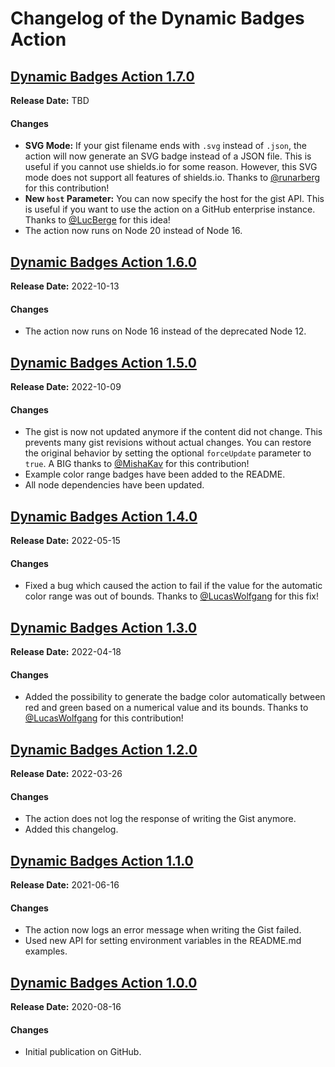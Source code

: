 # Changelog of the Dynamic Badges Action

## [Dynamic Badges Action 1.7.0](https://github.com/Schneegans/dynamic-badges-action/tree/v1.7.0)

**Release Date:** TBD

#### Changes

- **SVG Mode:** If your gist filename ends with `.svg` instead of `.json`, the action will now generate an SVG badge instead of a JSON file. This is useful if you cannot use shields.io for some reason. However, this SVG mode does not support all features of shields.io. Thanks to [@runarberg](https://github.com/runarberg) for this contribution!
- **New `host` Parameter:** You can now specify the host for the gist API. This is useful if you want to use the action on a GitHub enterprise instance. Thanks to [@LucBerge](https://github.com/LucBerge) for this idea!
- The action now runs on Node 20 instead of Node 16.

## [Dynamic Badges Action 1.6.0](https://github.com/Schneegans/dynamic-badges-action/tree/v1.6.0)

**Release Date:** 2022-10-13

#### Changes

- The action now runs on Node 16 instead of the deprecated Node 12.

## [Dynamic Badges Action 1.5.0](https://github.com/Schneegans/dynamic-badges-action/tree/v1.5.0)

**Release Date:** 2022-10-09

#### Changes

- The gist is now not updated anymore if the content did not change. This prevents many gist revisions without actual changes. You can restore the original behavior by setting the optional `forceUpdate` parameter to `true`. A BIG thanks to [@MishaKav](https://github.com/MishaKav) for this contribution!
- Example color range badges have been added to the README.
- All node dependencies have been updated.

## [Dynamic Badges Action 1.4.0](https://github.com/Schneegans/dynamic-badges-action/tree/v1.4.0)

**Release Date:** 2022-05-15

#### Changes

- Fixed a bug which caused the action to fail if the value for the automatic color range was out of bounds. Thanks to [@LucasWolfgang](https://github.com/LucasWolfgang) for this fix!

## [Dynamic Badges Action 1.3.0](https://github.com/Schneegans/dynamic-badges-action/tree/v1.3.0)

**Release Date:** 2022-04-18

#### Changes

- Added the possibility to generate the badge color automatically between red and green based on a numerical value and its bounds. Thanks to [@LucasWolfgang](https://github.com/LucasWolfgang) for this contribution!

## [Dynamic Badges Action 1.2.0](https://github.com/Schneegans/dynamic-badges-action/tree/v1.2.0)

**Release Date:** 2022-03-26

#### Changes

- The action does not log the response of writing the Gist anymore.
- Added this changelog.

## [Dynamic Badges Action 1.1.0](https://github.com/Schneegans/dynamic-badges-action/tree/v1.1.0)

**Release Date:** 2021-06-16

#### Changes

- The action now logs an error message when writing the Gist failed.
- Used new API for setting environment variables in the README.md examples.

## [Dynamic Badges Action 1.0.0](https://github.com/Schneegans/dynamic-badges-action/tree/v1.0.0)

**Release Date:** 2020-08-16

#### Changes

- Initial publication on GitHub.
